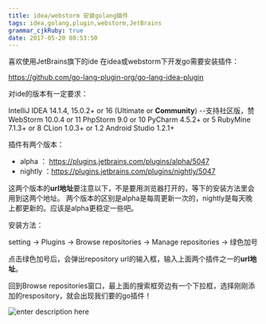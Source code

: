 ```yaml
---
title: idea/webstorm 安装golang插件
tags: idea,golang,plugin,webstorm,JetBrains
grammar_cjkRuby: true
date: 2017-05-20 08:53:50
---
```


喜欢使用JetBrains旗下的ide
在idea或webstorm下开发go需要安装插件：

https://github.com/go-lang-plugin-org/go-lang-idea-plugin

对ide的版本有一定要求：

IntelliJ IDEA 14.1.4, 15.0.2+ or 16 (Ultimate or **Community**) --支持社区版，赞
WebStorm 10.0.4 or 11
PhpStorm 9.0 or 10
PyCharm 4.5.2+ or 5
RubyMine 7.1.3+ or 8
CLion 1.0.3+ or 1.2
Android Studio 1.2.1+

插件有两个版本：

 - alpha ： https://plugins.jetbrains.com/plugins/alpha/5047
 - nightly ：https://plugins.jetbrains.com/plugins/nightly/5047

这两个版本的**url地址**要注意以下，不是要用浏览器打开的，等下的安装方法里会用到这两个地址。
两个版本的区别是alpha是每周更新一次的，nightly是每天晚上都更新的。应该是alpha更稳定一些吧。

安装方法：

setting -> Plugins -> Browse repositories -> Manage repositories -> 绿色加号

点击绿色加号后，会弹出repository url的输入框，输入上面两个插件之一的**url地址**。

回到Browse repositories窗口，最上面的搜索框旁边有一个下拉框，选择刚刚添加的respository，就会出现我们要的go插件！

![enter description here][1]





[1]: http://i4.buimg.com/594918/1227fe62c8e96ce0.jpg
